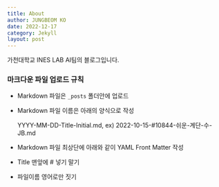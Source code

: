 ```yaml
---
title: About
author: JUNGBEOM KO
date: 2022-12-17
category: Jekyll
layout: post
---
```


   

가천대학교 INES LAB AI팀의 블로그입니다.

   

### 마크다운 파일 업로드 규칙

- Markdown 파일은 `_posts` 폴더안에 업로드

- Markdown 파일 이름은 아래의 양식으로 작성

  YYYY-MM-DD-Title-Initial.md, ex) 2022-10-15-#10844-쉬운-계단-수-JB.md

- Markdown 파일 최상단에 아래와 같이 YAML Front Matter 작성

- Title 맨앞에 # 넣기 말기

- 파일이름 영어로만 짓기

    

